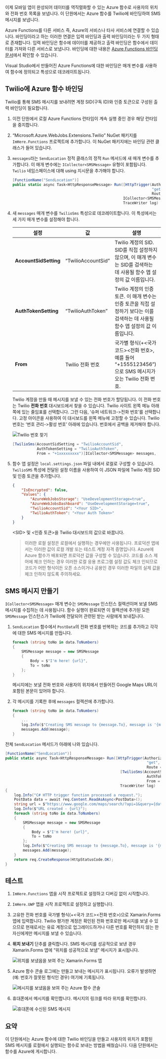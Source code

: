 이제 모바일 앱이 완성되어 데이터를 역직렬화할 수 있는 Azure 함수로 사용자의 위치와 전화 번호 목록을 보냅니다. 이 단원에서는 Azure 함수를 Twilio에 바인딩하여 SMS 메시지를 보냅니다.

Azure Functions를 다른 서비스 즉, Azure의 서비스나 타사 서비스에 연결할 수 있습니다. 바인딩이라고 하는 이러한 연결은 입력 바인딩과 출력 바인딩이라는 두 가지 형태로 존재합니다. 입력 바인딩은 함수에 데이터를 제공하고 출력 바인딩은 함수에서 데이터를 가져와 다른 서비스로 보냅니다. 바인딩에 대한 내용은 [Azure Functions 바인딩 문서](https://docs.microsoft.com/azure/azure-functions/functions-triggers-bindings)에서 확인할 수 있습니다.

Visual Studio에서 만들어진 Azure Functions에 대한 바인딩은 매개 변수를 사용하여 함수에 정의되고 특성으로 데코레이트됩니다.

## <a name="bind-the-azure-function-to-twilio"></a>Twilio에 Azure 함수 바인딩

Twilio를 통해 SMS 메시지를 보내려면 계정 SID(구독 ID)와 인증 토큰으로 구성된 출력 바인딩이 필요합니다.

1. 이전 단원에서 로컬 Azure Functions 런타임이 계속 실행 중인 경우 해당 런타임을 중지합니다.

2. “Microsoft.Azure.WebJobs.Extensions.Twilio” NuGet 패키지를 `ImHere.Functions` 프로젝트에 추가합니다. 이 NuGet 패키지에는 바인딩 관련 클래스가 들어 있습니다.

3. `messages`라는 `SendLocation` 정적 클래스의 정적 `Run` 메서드에 새 매개 변수를 추가합니다. 이 매개 변수에는 `ICollector<SMSMessage>` 유형이 포함됩니다. `Twilio` 네임스페이스에 대해 using 지시문을 추가해야 합니다.

    ```cs
    [FunctionName("SendLocation")]
    public static async Task<HttpResponseMessage> Run([HttpTrigger(AuthorizationLevel.Anonymous,
                                                                   "get", "post",
                                                                   Route = null)]HttpRequestMessage req,
                                                      ICollector<SMSMessage> messages,
                                                      TraceWriter log)
    ```

4. 새 `messages` 매개 변수를 `TwilioSms` 특성으로 데코레이트합니다. 이 특성에서는 세 가지 매개 변수를 설정해야 합니다.

    | 설정      |  값   | 설명                                        |
    | --- | --- | ---|
    | **AccountSidSetting** | “TwilioAccountSid” | Twilio 계정의 SID. SID를 직접 설정하지 않으며, 이 매개 변수는 SID를 검색하는 데 사용될 함수 앱 설정의 값 이름입니다. |
    | **AuthTokenSetting** | “TwilioAuthToken” | Twilio 계정의 인증 토큰. 이 매개 변수는 인증 토큰을 직접 설정하기 보다는 이를 검색하는 데 사용될 함수 앱 설정의 값 이름입니다. |
    | **From** | Twilio 전화 번호 | 국가별 형식(+\<국가 코드\>\<전화 번호\>, 예를 들어 “+1555123456”)으로 SMS 메시지가 오는 Twilio 전화 번호. |

    Twilio 계정을 만들 때 메시지를 보낼 수 있는 전화 번호가 할당됩니다. 이 전화 번호는 Twilio **전화 번호** 대시보드에서 찾을 수 있습니다. Twilio 사이트 왼쪽 메뉴 아래쪽에 있는 줄임표를 선택합니다. 그런 다음, ‘슈퍼 네트워크->전화 번호’를 선택합니다. 고정 아이콘을 사용하여 이 대시보드를 왼쪽 메뉴에 고정할 수 있습니다. Twilio 번호는 ‘번호 관리->활성 번호’ 아래에 있습니다. 번호에서 공백을 제거해야 합니다.

    ![Twilio 번호 찾기](../media/7-twilio-find-number.png)

    ```cs
    [TwilioSms(AccountSidSetting = "TwilioAccountSid",
               AuthTokenSetting = "TwilioAuthToken",
               From = "+1xxxxxxxxx")]ICollector<SMSMessage> messages,
    ```

5. 함수 앱 설정은 `local.settings.json` 파일 내에서 로컬로 구성할 수 있습니다. `TwilioSMS` 특성에 전달된 설정 이름을 사용하여 이 JSON 파일에 Twilio 계정 SID 및 인증 토큰을 추가합니다.

    ```json
    {
        "IsEncrypted": false,
        "Values": {
            "AzureWebJobsStorage": "UseDevelopmentStorage=true",
            "AzureWebJobsDashboard": "UseDevelopmentStorage=true",
            "TwilioAccountSid": "<Your SID>",
            "TwilioAuthToken": "<Your Auth Token>"
        }
    }
    ```

    \<SID\> 및 \<인증 토큰\>을 Twilio 대시보드의 값으로 바꿉니다.

    > 이러한 로컬 설정은 로컬에서 실행하는 경우에만 사용됩니다. 프로덕션 앱에서는 이러한 값이 로컬 개발 또는 테스트 계정 자격 증명입니다. Azure에 Azure 함수가 배포되면 프로덕션 값을 구성할 수 있습니다.
    > 코드를 소스 제어에 체크 인하는 경우 이러한 로컬 응용 프로그램 설정 값도 체크 인되므로 코드가 어떤 형식이든 오픈 소스이거나 공용인 경우 이러한 파일의 실제 값을 체크 인하지 않도록 주의하세요.

## <a name="create-the-sms-messages"></a>SMS 메시지 만들기

`ICollector<SMSMessage>` 매개 변수는 `SMSMessage` 인스턴스 컬렉션이며 보낼 SMS 메시지를 수집하는 데 사용됩니다. 함수 실행이 완료되면 이 컬렉션에 추가된 모든 `SMSMessage` 인스턴스가 Twilio에 전달되어 관련된 받는 사람에게 보내집니다.

1. `SendLocation` 함수에서 `PostData`의 전화 번호를 반복하는 코드를 추가하고 각각에 대한 SMS 메시지를 만듭니다.

    ```cs
    foreach (string toNo in data.ToNumbers)
    {
        SMSMessage message = new SMSMessage
        {
            Body = $"I'm here! {url}",
            To = toNo
        };
    }
    ```

    메시지에는 보낼 전화 번호와 사용자의 위치에서 만들어진 Google Maps URL이 포함된 본문이 있어야 합니다.

2. 각 메시지를 기록한 후에 `messages` 컬렉션에 추가합니다.

    ```cs
    foreach (string toNo in data.ToNumbers)
    {
        ...
        log.Info($"Creating SMS message to {message.To}, message is '{message.Body}'.");
        messages.Add(message);
    }
    ```

전체 `SendLocation` 메서드가 아래에 나와 있습니다.

```cs
[FunctionName("SendLocation")]
public static async Task<HttpResponseMessage> Run([HttpTrigger(AuthorizationLevel.Anonymous,
                                                                "get", "post",
                                                                Route = null)]HttpRequestMessage req,
                                                    [TwilioSms(AccountSidSetting = "TwilioAccountSid",
                                                                AuthTokenSetting = "TwilioAuthToken",
                                                                From = "<your Twilio phone number>")]ICollector<SMSMessage> messages,
                                                    TraceWriter log)
{
    log.Info("C# HTTP trigger function processed a request.");
    PostData data = await req.Content.ReadAsAsync<PostData>();
    string url = $"https://www.google.com/maps/search/?api=1&query={data.Latitude},{data.Longitude}";
    log.Info($"URL created - {url}");
    foreach (string toNo in data.ToNumbers)
    {
        SMSMessage message = new SMSMessage
        {
            Body = $"I'm here! {url}",
            To = toNo
        };
        log.Info($"Creating SMS message to {message.To}, message is '{message.Body}'.");
        messages.Add(message);
    }
    return req.CreateResponse(HttpStatusCode.OK);
}
```

## <a name="test-it-out"></a>테스트

1. `ImHere.Functions` 앱을 시작 프로젝트로 설정하고 디버깅 없이 시작합니다.

2. `ImHere.UWP` 앱을 시작 프로젝트로 설정하고 실행합니다.

3. 고유한 전화 번호를 국가별 형식(+\<국가 코드\>\<전화 번호\>)으로 Xamarin.Forms 앱에 입력합니다. Twilio 평가판 계정은 확인된 전화 번호로만 메시지를 보낼 수 있으므로 현재로서는 유료 계정으로 업그레이드하거나 다른 번호를 확인하지 않는 한 자신에게만 메시지를 보낼 수 있습니다.

4. **위치 보내기** 단추를 클릭합니다. SMS 메시지를 성공적으로 보낸 경우 Xamarin.Forms 앱에 “위치를 성공적으로 보냄” 메시지가 표시됩니다.

    ![위치를 보냈음을 보여 주는 Xamarin.Forms 앱](../media/7-ui-location-sent.png)

5. Azure 함수 콘솔 로그에는 만들고 보내는 메시지가 표시됩니다. 오류가 발생하면(예: 번호가 잘못된 형식인 경우) 여기에 기록됩니다.

    ![메시지를 보냈음을 보여 주는 Azure 함수 콘솔](../media/7-function-message-sent.png)

6. 휴대폰에서 메시지를 확인합니다. 메시지의 링크를 따라 위치를 확인합니다.

    ![휴대폰에 수신된 SMS 메시지](../media/7-message-received.png)

## <a name="summary"></a>요약

이 단원에서는 Azure 함수에 대한 Twilio 바인딩을 만들고 사용자의 위치가 포함된 SMS 메시지를 로컬에서 실행되는 함수로 보내는 방법을 배웠습니다. 다음 단원에서는 함수를 Azure에 게시합니다.